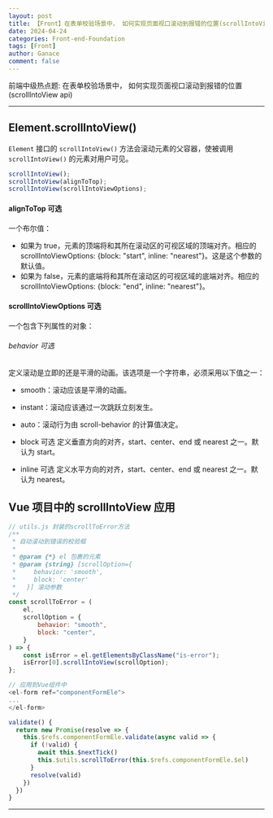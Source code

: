 ```yaml
---
layout: post
title: 【Front】在表单校验场景中， 如何实现页面视口滚动到报错的位置(scrollIntoView api)
date: 2024-04-24
categories: Front-end-Foundation
tags: [Front]
author: Ganace
comment: false
---
```


前端中级热点题: 在表单校验场景中， 如何实现页面视口滚动到报错的位置(scrollIntoView api)

---

## Element.scrollIntoView()

`Element` 接口的 `scrollIntoView()` 方法会滚动元素的父容器，使被调用 `scrollIntoView()` 的元素对用户可见。

```js
scrollIntoView();
scrollIntoView(alignToTop);
scrollIntoView(scrollIntoViewOptions);
```

#### alignToTop 可选

一个布尔值：

-   如果为 true，元素的顶端将和其所在滚动区的可视区域的顶端对齐。相应的 scrollIntoViewOptions: {block: "start", inline: "nearest"}。这是这个参数的默认值。
-   如果为 false，元素的底端将和其所在滚动区的可视区域的底端对齐。相应的 scrollIntoViewOptions: {block: "end", inline: "nearest"}。

#### scrollIntoViewOptions 可选

一个包含下列属性的对象：

###### behavior 可选

定义滚动是立即的还是平滑的动画。该选项是一个字符串，必须采用以下值之一：

-   smooth：滚动应该是平滑的动画。
-   instant：滚动应该通过一次跳跃立刻发生。
-   auto：滚动行为由 scroll-behavior 的计算值决定。
-   block 可选
    定义垂直方向的对齐，start、center、end 或 nearest 之一。默认为 start。

-   inline 可选
    定义水平方向的对齐，start、center、end 或 nearest 之一。默认为 nearest。

## Vue 项目中的 scrollIntoView 应用

```js
// utils.js 封装的scrollToError方法
/**
 * 自动滚动到错误的校验框
 *
 * @param {*} el 包裹的元素
 * @param {string} [scrollOption={
 *     behavior: 'smooth',
 *     block: 'center'
 *   }] 滚动参数
 */
const scrollToError = (
    el,
    scrollOption = {
        behavior: "smooth",
        block: "center",
    }
) => {
    const isError = el.getElementsByClassName("is-error");
    isError[0].scrollIntoView(scrollOption);
};

// 应用到Vue组件中
<el-form ref="componentFormEle">
...
</el-form>

validate() {
  return new Promise(resolve => {
    this.$refs.componentFormEle.validate(async valid => {
      if (!valid) {
        await this.$nextTick()
        this.$utils.scrollToError(this.$refs.componentFormEle.$el)
      }
      resolve(valid)
    })
  })
}
```

---
